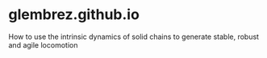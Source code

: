 # glembrez.github.io

How to use the intrinsic dynamics of solid chains to generate stable, robust and agile locomotion 